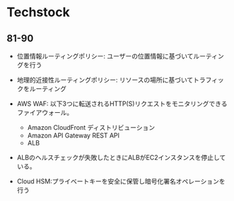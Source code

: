# Techstock

## 81-90
- 位置情報ルーティングポリシー: ユーザーの位置情報に基づいてルーティングを行う
- 地理的近接性ルーティングポリシー: リソースの場所に基づいてトラフィックをルーティング

- AWS WAF: 以下3つに転送されるHTTP(S)リクエストをモニタリングできるファイアウォール。
  - Amazon CloudFront ディストリビューション
  - Amazon API Gateway REST API
  - ALB

- ALBのヘルスチェックが失敗したときにALBがEC2インスタンスを停止している。

- Cloud HSM:プライベートキーを安全に保管し暗号化署名オペレーションを行う